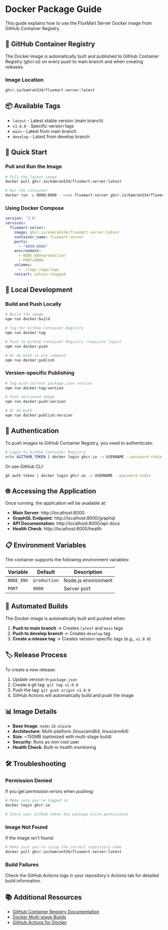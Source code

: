 # Docker Package Guide

This guide explains how to use the FluxMart Server Docker image from GitHub Container Registry.

## 🐳 GitHub Container Registry

The Docker image is automatically built and published to GitHub Container Registry (ghcr.io) on every push to main branch and when creating releases.

### Image Location
```
ghcr.io/kamran534/fluxmart-server:latest
```

## 📦 Available Tags

- `latest` - Latest stable version (main branch)
- `v1.0.0` - Specific version tags
- `main` - Latest from main branch
- `develop` - Latest from develop branch

## 🚀 Quick Start

### Pull and Run the Image

```bash
# Pull the latest image
docker pull ghcr.io/kamran534/fluxmart-server:latest

# Run the container
docker run -p 8000:8000 --name fluxmart-server ghcr.io/kamran534/fluxmart-server:latest
```

### Using Docker Compose

```yaml
version: '3.8'
services:
  fluxmart-server:
    image: ghcr.io/kamran534/fluxmart-server:latest
    container_name: fluxmart-server
    ports:
      - "8000:8000"
    environment:
      - NODE_ENV=production
      - PORT=8000
    volumes:
      - ./logs:/app/logs
    restart: unless-stopped
```

## 🔧 Local Development

### Build and Push Locally

```bash
# Build the image
npm run docker:build

# Tag for GitHub Container Registry
npm run docker:tag

# Push to GitHub Container Registry (requires login)
npm run docker:push

# Or do both in one command
npm run docker:publish
```

### Version-specific Publishing

```bash
# Tag with current package.json version
npm run docker:tag:version

# Push versioned image
npm run docker:push:version

# Or do both
npm run docker:publish:version
```

## 🔐 Authentication

To push images to GitHub Container Registry, you need to authenticate:

```bash
# Login to GitHub Container Registry
echo $GITHUB_TOKEN | docker login ghcr.io -u USERNAME --password-stdin
```

Or use GitHub CLI:
```bash
gh auth token | docker login ghcr.io -u USERNAME --password-stdin
```

## 🌐 Accessing the Application

Once running, the application will be available at:

- **Main Server**: http://localhost:8000
- **GraphQL Endpoint**: http://localhost:8000/graphql
- **API Documentation**: http://localhost:8000/api-docs
- **Health Check**: http://localhost:8000/health

## 📋 Environment Variables

The container supports the following environment variables:

| Variable | Default | Description |
|----------|---------|-------------|
| `NODE_ENV` | `production` | Node.js environment |
| `PORT` | `8000` | Server port |

## 🔄 Automated Builds

The Docker image is automatically built and pushed when:

1. **Push to main branch** → Creates `latest` and `main` tags
2. **Push to develop branch** → Creates `develop` tag
3. **Create a release tag** → Creates version-specific tags (e.g., `v1.0.0`)

## 🏷️ Release Process

To create a new release:

1. Update version in `package.json`
2. Create a git tag: `git tag v1.0.0`
3. Push the tag: `git push origin v1.0.0`
4. GitHub Actions will automatically build and push the image

## 📊 Image Details

- **Base Image**: `node:18-alpine`
- **Architecture**: Multi-platform (linux/amd64, linux/arm64)
- **Size**: ~150MB (optimized with multi-stage build)
- **Security**: Runs as non-root user
- **Health Check**: Built-in health monitoring

## 🛠️ Troubleshooting

### Permission Denied
If you get permission errors when pushing:
```bash
# Make sure you're logged in
docker login ghcr.io

# Check your GitHub token has package write permissions
```

### Image Not Found
If the image isn't found:
```bash
# Make sure you're using the correct repository name
docker pull ghcr.io/kamran534/fluxmart-server:latest
```

### Build Failures
Check the GitHub Actions logs in your repository's Actions tab for detailed build information.

## 📚 Additional Resources

- [GitHub Container Registry Documentation](https://docs.github.com/en/packages/working-with-a-github-packages-registry/working-with-the-container-registry)
- [Docker Multi-stage Builds](https://docs.docker.com/develop/dev-best-practices/dockerfile_best-practices/#use-multi-stage-builds)
- [GitHub Actions for Docker](https://docs.github.com/en/actions/publishing-packages/publishing-docker-images)
